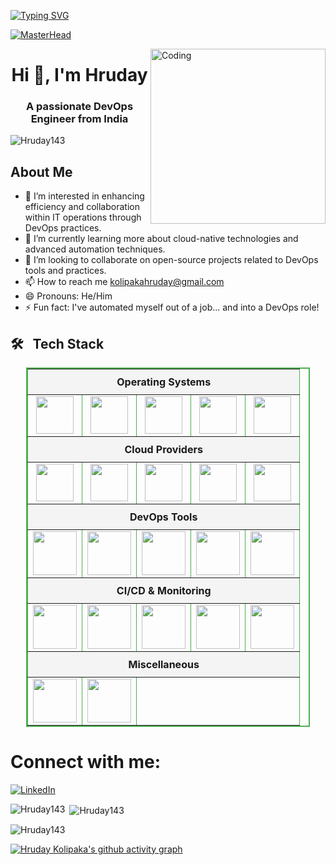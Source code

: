 [![Typing SVG](https://readme-typing-svg.demolab.com?font=Josefin+Sans&size=40&duration=1000&pause=500&color=00E4A9&width=600&&repeat=true&height=70&lines=Hey!;Nice+to+Meet+you...%F0%9F%98%83%09;I'm+HRUDAY+KOLIPAKA;DevOps+Engineer)](https://git.io/typing-svg)

[![MasterHead](https://www.veracode.com/sites/default/files/2021-02/hackergames-hero-main.jpg)](https://codegrills.in)

<img align="right" alt="Coding" width="280" src="https://media.tenor.com/rePDfDWO3XoAAAAd/hacking.gif">
<h1 align="center">Hi 👋, I'm Hruday</h1>
<h3 align="center">A passionate DevOps Engineer from India</h3>

<p align="left"> <img src="https://komarev.com/ghpvc/?username=Hruday143&label=Profile%20views&color=0e75b6&style=flat" alt="Hruday143" /> </p>




## About Me
- 👀 I’m interested in enhancing efficiency and collaboration within IT operations through DevOps practices.  
- 🌱 I’m currently learning more about cloud-native technologies and advanced automation techniques.
- 💞️ I’m looking to collaborate on open-source projects related to DevOps tools and practices.
- 📫 How to reach me kolipakahruday@gmail.com  
- 😄 Pronouns: He/Him
- ⚡ Fun fact: I've automated myself out of a job... and into a DevOps role!

## 🛠 &nbsp; Tech Stack

<table border="1" cellspacing="0" cellpadding="8" style="border-collapse: collapse; width: 90%; margin: auto; border: 2px solid #4CAF50;">
    <tr>
        <th colspan="5" style="background-color: #f4f4f4; text-align: center; padding: 10px;">Operating Systems</th>
    </tr>
    <tr>
        <td align='center'>
            <img src="https://media.tenor.com/S61VCO73mOAAAAAj/linux-tux.gif" width="60">
        </td>
        <td align='center'>
            <img src="https://img.icons8.com/color/96/000000/ubuntu.png" width="60">
        </td>
        <td align='center'>
            <img src="https://img.icons8.com/ios-filled/50/000000/centos.png" width="60">
        </td>
        <td align='center'>
            <img src="https://img.icons8.com/color/96/000000/red-hat.png" width="60">
        </td>
        <td align='center'>
            <img src="https://www.amazon.com/images/G/01/aas/icons/amazon-linux.svg" width="60">
        </td>
    </tr>
    <tr>
        <th colspan="5" style="background-color: #f4f4f4; text-align: center; padding: 10px;">Cloud Providers</th>
    </tr>
    <tr>
        <td align='center'>
            <img src="https://bitbucket.org/devopslogosgifs/documents/raw/3d7efe6fe664138cc915523d7f8d789e6b0dae6f/gifs/Vagrant.gif" width="60">
        </td>
        <td align='center'>
            <img src="https://bitbucket.org/devopslogosgifs/documents/raw/3d7efe6fe664138cc915523d7f8d789e6b0dae6f/gifs/azure.gif" width="60">
        </td>
        <td align='center'>
            <img src="https://techstack-generator.vercel.app/aws-icon.svg" width="60">
        </td>
        <td align='center'>
            <img src="https://bitbucket.org/devopslogosgifs/documents/raw/3d7efe6fe664138cc915523d7f8d789e6b0dae6f/gifs/Google%20Cloud.gif" width="60">
        </td>
        <td align='center'>
            <img src="https://bitbucket.org/devopslogosgifs/documents/raw/3d7efe6fe664138cc915523d7f8d789e6b0dae6f/gifs/Grafana.gif" width="60">
        </td>
    </tr>
    <tr>
        <th colspan="5" style="background-color: #f4f4f4; text-align: center; padding: 10px;">DevOps Tools</th>
    </tr>
    <tr>
        <td align='center'>
            <a href="https://softwarelife.github.io/devops/terraform/">
                <img src="https://www.svgrepo.com/show/376353/terraform.svg" width="70">
            </a>
        </td>
        <td align='center'>
            <a href="https://softwarelife.github.io/devops/ansible/">
                <img src="https://skillicons.dev/icons?i=ansible" width="70">
            </a>
        </td>
        <td align='center'>
            <img src="https://skillicons.dev/icons?i=bash" width="70">
        </td>
        <td align='center'>
            <img src="https://skillicons.dev/icons?i=powershell" width="70">
        </td>
        <td align='center'>
            <img src="https://bitbucket.org/devopslogosgifs/documents/raw/3d7efe6fe664138cc915523d7f8d789e6b0dae6f/gifs/Git.gif" width="70">
        </td>
    </tr>
    <tr>
        <th colspan="5" style="background-color: #f4f4f4; text-align: center; padding: 10px;">CI/CD & Monitoring</th>
    </tr>
    <tr>
        <td align='center'>
            <img src="https://skillicons.dev/icons?i=jenkins" width="70">
        </td>
        <td align='center'>
            <img src="https://bitbucket.org/devopslogosgifs/documents/raw/3d7efe6fe664138cc915523d7f8d789e6b0dae6f/gifs/Azure%20Devops.gif" width="70">
        </td>
        <td align='center'>
            <img src="https://seeklogo.com/images/S/sonarcloud-logo-39208B5388-seeklogo.com.png" width="70">
        </td>
        <td align='center'>
            <a href="https://softwarelife.github.io/devops/docker-setup/">
                <img src="https://techstack-generator.vercel.app/docker-icon.svg" width="70">
            </a>
        </td>
        <td align='center'>
            <img src="https://techstack-generator.vercel.app/kubernetes-icon.svg" width="70">
        </td>
    </tr>
    <tr>
        <th colspan="5" style="background-color: #f4f4f4; text-align: center; padding: 10px;">Miscellaneous</th>
    </tr>
    <tr>
        <td align='center'>
            <img src="https://skillicons.dev/icons?i=vscode" width="70">
        </td>
        <td align='center'>
            <img src="https://skillicons.dev/icons?i=markdown" width="70">
        </td>
        <td align='center' colspan="3">
            <!-- Empty space for alignment -->
        </td>
    </tr>
</table>




# Connect with me:

[![LinkedIn](https://img.icons8.com/color/96/000000/linkedin.png)](https://www.linkedin.com/in/hruday-kolipaka/)

<p><img align="left" src="https://github-readme-stats.vercel.app/api/top-langs?username=Hruday143&show_icons=true&locale=en&layout=compact" alt="Hruday143" /></p>

<p>&nbsp;<img align="center" src="https://github-readme-stats.vercel.app/api?username=Hruday143&show_icons=true&locale=en" alt="Hruday143" /></p>

<p><img align="center" src="https://github-readme-streak-stats.herokuapp.com/?user=Hruday143&" alt="Hruday143" /></p>

[![Hruday Kolipaka's github activity graph](https://github-readme-activity-graph.vercel.app/graph?username=Hruday143&theme=react-dark)](https://github.com/Hruday143/github-readme-activity-graph)


<!---
Hruday143/Hruday143 is a ✨ special ✨ repository because its `README.md` (this file) appears on your GitHub profile.
You can click the Preview link to take a look at your changes.
--->
